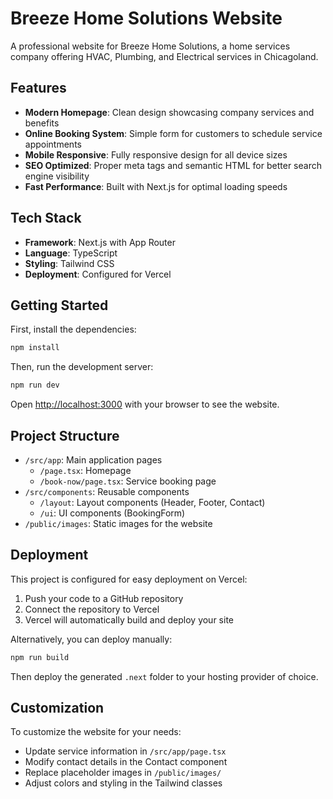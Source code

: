 # Breeze Home Solutions Website

A professional website for Breeze Home Solutions, a home services company offering HVAC, Plumbing, and Electrical services in Chicagoland.

## Features

- **Modern Homepage**: Clean design showcasing company services and benefits
- **Online Booking System**: Simple form for customers to schedule service appointments
- **Mobile Responsive**: Fully responsive design for all device sizes
- **SEO Optimized**: Proper meta tags and semantic HTML for better search engine visibility
- **Fast Performance**: Built with Next.js for optimal loading speeds

## Tech Stack

- **Framework**: Next.js with App Router
- **Language**: TypeScript
- **Styling**: Tailwind CSS
- **Deployment**: Configured for Vercel

## Getting Started

First, install the dependencies:

```bash
npm install
```

Then, run the development server:

```bash
npm run dev
```

Open [http://localhost:3000](http://localhost:3000) with your browser to see the website.

## Project Structure

- `/src/app`: Main application pages
  - `/page.tsx`: Homepage
  - `/book-now/page.tsx`: Service booking page
- `/src/components`: Reusable components
  - `/layout`: Layout components (Header, Footer, Contact)
  - `/ui`: UI components (BookingForm)
- `/public/images`: Static images for the website

## Deployment

This project is configured for easy deployment on Vercel:

1. Push your code to a GitHub repository
2. Connect the repository to Vercel
3. Vercel will automatically build and deploy your site

Alternatively, you can deploy manually:

```bash
npm run build
```

Then deploy the generated `.next` folder to your hosting provider of choice.

## Customization

To customize the website for your needs:

- Update service information in `/src/app/page.tsx`
- Modify contact details in the Contact component
- Replace placeholder images in `/public/images/`
- Adjust colors and styling in the Tailwind classes
